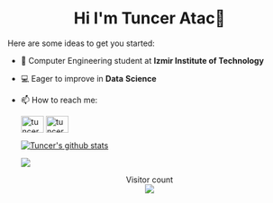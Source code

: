<h1 align="center">Hi I'm Tuncer Atac👋</h1>

Here are some ideas to get you started:

- :school: Computer Engineering student at **Izmir Institute of Technology**

- 💻 Eager to improve in **Data** **Science**

- 📫 How to reach me:

    <p align="left">
    <a href="https://linkedin.com/in/tunceratac" target="blank"><img align="center" src="https://raw.githubusercontent.com/rahuldkjain/github-profile-readme-generator/master/src/images/icons/Social/linked-in-alt.svg" alt="tunceratac" height="30" width="40" /></a>   <a href="https://instagram.com/tunceratc" target="blank"><img align="center" src="https://raw.githubusercontent.com/rahuldkjain/github-profile-readme-generator/master/src/images/icons/Social/instagram.svg" alt="tunceratc" height="30" width="40" /></a>
    
    </p>

   <a href="https://github.com/tunceratac/github-readme-stats"><img align="center" src="https://github-readme-stats.vercel.app/api?username=tunceratac&show_icons=true&include_all_commits=true&theme=buefy&hide_border=true" alt="Tuncer's github stats" /></a>
  
   <a href="https://github.com/tunceratac/github-readme-stats"><img align="center" src="https://github-readme-stats.vercel.app/api/top-langs/?username=tunceratac&layout=compact&theme=buefy&hide_border=true" /></a>

<p align="center"> 
  Visitor count<br>
  <img src="https://profile-counter.glitch.me/tunceratac/count.svg" />
</p>



